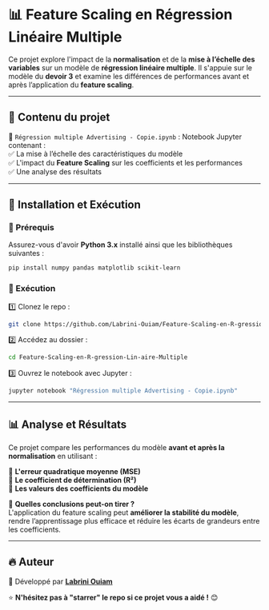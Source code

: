 # 📊 Feature Scaling en Régression Linéaire Multiple

Ce projet explore l'impact de la **normalisation** et de la **mise à l’échelle des variables** sur un modèle de **régression linéaire multiple**. Il s'appuie sur le modèle du **devoir 3** et examine les différences de performances avant et après l’application du **feature scaling**.

---

## 📂 Contenu du projet

📌 `Régression multiple Advertising - Copie.ipynb` : Notebook Jupyter contenant :  
✅ La mise à l’échelle des caractéristiques du modèle  
✅ L'impact du **Feature Scaling** sur les coefficients et les performances  
✅ Une analyse des résultats  

---

## 🚀 Installation et Exécution

### 📌 Prérequis

Assurez-vous d'avoir **Python 3.x** installé ainsi que les bibliothèques suivantes :

```bash
pip install numpy pandas matplotlib scikit-learn
```

### 📌 Exécution

1️⃣ Clonez le repo :  
   ```bash
   git clone https://github.com/Labrini-Ouiam/Feature-Scaling-en-R-gression-Lin-aire-Multiple.git
   ```

2️⃣ Accédez au dossier :  
   ```bash
   cd Feature-Scaling-en-R-gression-Lin-aire-Multiple
   ```

3️⃣ Ouvrez le notebook avec Jupyter :  
   ```bash
   jupyter notebook "Régression multiple Advertising - Copie.ipynb"
   ```

---

## 📊 Analyse et Résultats

Ce projet compare les performances du modèle **avant et après la normalisation** en utilisant :  

📌 **L'erreur quadratique moyenne (MSE)**  
📌 **Le coefficient de détermination (R²)**  
📌 **Les valeurs des coefficients du modèle**  

📌 **Quelles conclusions peut-on tirer ?**  
L'application du feature scaling peut **améliorer la stabilité du modèle**, rendre l’apprentissage plus efficace et réduire les écarts de grandeurs entre les coefficients.

---

## 🔥 Auteur

👤 Développé par **[Labrini Ouiam](https://github.com/Labrini-Ouiam)**  

⭐ **N'hésitez pas à "starrer" le repo si ce projet vous a aidé !** 😊  
